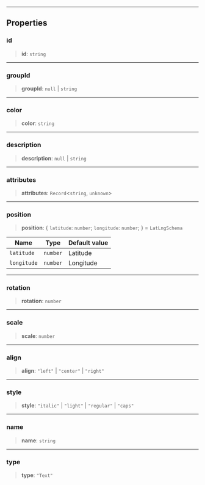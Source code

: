 ***

## Properties

### id

> **id**: `string`

***

### groupId

> **groupId**: `null` | `string`

***

### color

> **color**: `string`

***

### description

> **description**: `null` | `string`

***

### attributes

> **attributes**: `Record`\<`string`, `unknown`>

***

### position

> **position**: \{ `latitude`: `number`; `longitude`: `number`; } = `LatLngSchema`

| Name        | Type     | Default value |
| ----------- | -------- | ------------- |
| `latitude`  | `number` | Latitude      |
| `longitude` | `number` | Longitude     |

***

### rotation

> **rotation**: `number`

***

### scale

> **scale**: `number`

***

### align

> **align**: `"left"` | `"center"` | `"right"`

***

### style

> **style**: `"italic"` | `"light"` | `"regular"` | `"caps"`

***

### name

> **name**: `string`

***

### type

> **type**: `"Text"`
